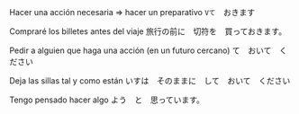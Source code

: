 Hacer una acción necesaria => hacer un preparativo
```Vて```　おきます

Compraré los billetes  antes del viaje
旅行の前に　切符を　買っておきます。

Pedir a alguien que haga una acción (en un futuro cercano)
て　おいて　ください

Deja las sillas tal y como están
いすは　そのままに　して　おいて　ください

Tengo pensado hacer algo
よう　と　思っています。


